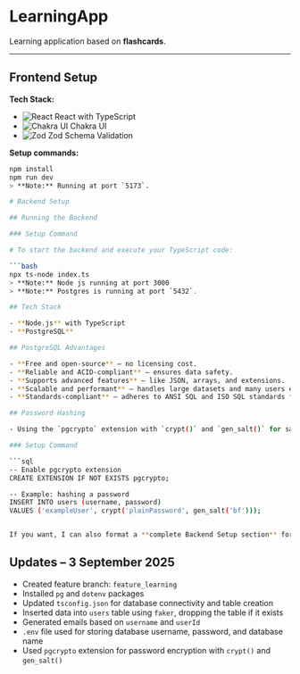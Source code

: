 # LearningApp

Learning application based on **flashcards**.

---

## Frontend Setup

**Tech Stack:**

- ![React](https://img.shields.io/badge/React-61DAFB?logo=react&logoColor=black) React with TypeScript
- ![Chakra UI](https://img.shields.io/badge/Chakra_UI-319795?logo=chakra-ui&logoColor=white) Chakra UI
- ![Zod](https://img.shields.io/badge/Zod-000000?logo=zod&logoColor=white) Zod Schema Validation

**Setup commands:**

````bash
npm install
npm run dev
> **Note:** Running at port `5173`.

# Backend Setup

## Running the Backend

### Setup Command

# To start the backend and execute your TypeScript code:

```bash
npx ts-node index.ts
> **Note:** Node js running at port 3000
> **Note:** Postgres is running at port `5432`.

## Tech Stack

- **Node.js** with TypeScript
- **PostgreSQL**

## PostgreSQL Advantages

- **Free and open-source** – no licensing cost.
- **Reliable and ACID-compliant** – ensures data safety.
- **Supports advanced features** – like JSON, arrays, and extensions.
- **Scalable and performant** – handles large datasets and many users efficiently.
- **Standards-compliant** – adheres to ANSI SQL and ISO SQL standards for portability.

## Password Hashing

- Using the `pgcrypto` extension with `crypt()` and `gen_salt()` for salted password hashing.

### Setup Command

```sql
-- Enable pgcrypto extension
CREATE EXTENSION IF NOT EXISTS pgcrypto;

-- Example: hashing a password
INSERT INTO users (username, password)
VALUES ('exampleUser', crypt('plainPassword', gen_salt('bf')));


If you want, I can also format a **complete Backend Setup section** for README.md including **Node.js server setup, environment variables, and database connection** so someone can follow it step-by-step. Do you want me to do that?
````

## Updates – 3 September 2025

- Created feature branch: `feature_learning`
- Installed `pg` and `dotenv` packages
- Updated `tsconfig.json` for database connectivity and table creation
- Inserted data into `users` table using `faker`, dropping the table if it exists
- Generated emails based on `username` and `userId`
- `.env` file used for storing database username, password, and database name
- Used `pgcrypto` extension for password encryption with `crypt()` and `gen_salt()`
